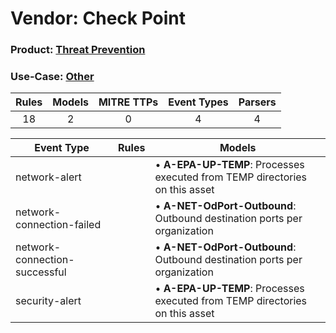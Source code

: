 Vendor: Check Point
===================
### Product: [Threat Prevention](../ds_check_point_threat_prevention.md)
### Use-Case: [Other](../../../../UseCases/uc_other.md)

| Rules | Models | MITRE TTPs | Event Types | Parsers |
|:-----:|:------:|:----------:|:-----------:|:-------:|
|  18   |   2    |     0      |      4      |    4    |

| Event Type                    | Rules | Models                                                                          |
| ----------------------------- | ----- | ------------------------------------------------------------------------------- |
| network-alert                 |       |  • <b>A-EPA-UP-TEMP</b>: Processes executed from TEMP directories on this asset |
| network-connection-failed     |       |  • <b>A-NET-OdPort-Outbound</b>: Outbound destination ports per organization    |
| network-connection-successful |       |  • <b>A-NET-OdPort-Outbound</b>: Outbound destination ports per organization    |
| security-alert                |       |  • <b>A-EPA-UP-TEMP</b>: Processes executed from TEMP directories on this asset |